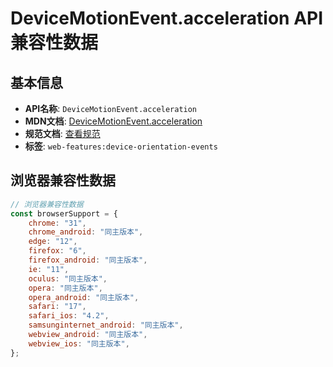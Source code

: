 # DeviceMotionEvent.acceleration API 兼容性数据

## 基本信息

- **API名称**: `DeviceMotionEvent.acceleration`
- **MDN文档**: [DeviceMotionEvent.acceleration](https://developer.mozilla.org/docs/Web/API/DeviceMotionEvent/acceleration)
- **规范文档**: [查看规范](https://w3c.github.io/deviceorientation/#dom-devicemotionevent-acceleration)
- **标签**: `web-features:device-orientation-events`

## 浏览器兼容性数据

```javascript
// 浏览器兼容性数据
const browserSupport = {
    chrome: "31",
    chrome_android: "同主版本",
    edge: "12",
    firefox: "6",
    firefox_android: "同主版本",
    ie: "11",
    oculus: "同主版本",
    opera: "同主版本",
    opera_android: "同主版本",
    safari: "17",
    safari_ios: "4.2",
    samsunginternet_android: "同主版本",
    webview_android: "同主版本",
    webview_ios: "同主版本",
};

```

